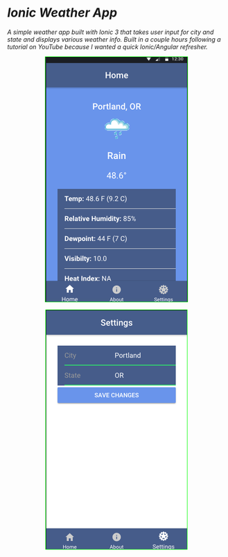 # _Ionic Weather App_
  <!-- <p align="center">
    <img style="border: 1px solid #00ff00" src="./src/assets/kendamareadme.jpeg"/>
  </p> -->

_A simple weather app built with Ionic 3 that takes user input for city and state and displays various weather info. Built in a couple hours following a tutorial on YouTube because I wanted a quick Ionic/Angular refresher._
<p align="center">
  <img style="border: 1px solid #00ff00" src="./weather2.png"/>
</p>
<p align="center">
  <img style="border: 1px solid #00ff00" src="./weather1.png"/>
</p>
